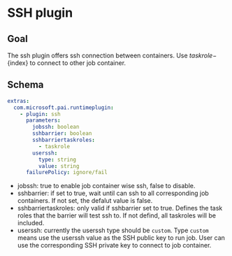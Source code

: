 # SSH plugin

## Goal
The ssh plugin offers ssh connection between containers. Use ${taskrole}-${index} to connect to other job container. 

## Schema
```yaml
extras:
  com.microsoft.pai.runtimeplugin:
    - plugin: ssh
      parameters:
        jobssh: boolean
        sshbarrier: boolean
        sshbarriertaskroles:
          - taskrole
        userssh: 
          type: string
          value: string
      failurePolicy: ignore/fail
```
- jobssh: true to enable job container wise ssh, false to disable.
- sshbarrier: if set to true, wait until can ssh to all corresponding job containers. If not set, the defalut value is false.
- sshbarriertaskroles: only valid if sshbarrier set to true. Defines the task roles that the barrier will test ssh to. If not defind, all taskroles will be included.
- userssh: currently the userssh type should be ```custom```. Type ```custom``` means use the userssh value as the SSH public key to run job. User can use the corresponding SSH private key to connect to job container.
